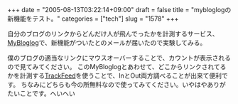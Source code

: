 +++
date = "2005-08-13T03:22:14+09:00"
draft = false
title = "mybloglogの新機能をテスト。"
categories = ["tech"]
slug = "1578"
+++

自分のブログのリンクからどんだけ人が飛んでったかを計測するサービス、<a href="http://mybloglog.com" target="_blank">MyBloglog</a>で、新機能がついたとのメールが届いたので実験してみる。

<!--more-->
僕のブログの適当なリンクにマウスオーバーすることで、カウントが表示されるので見てみてください。
このMyBloglogとあわせて、どこからリンクされてるかを計測する<a href="http://trackfeed.com/" target="_blank">TrackFeed</a>を使うことで、InとOut両方調べることが出来て便利です。
ちなみにどちらも今の所無料なので使ってみてください。いやはやありがたいことです。へいへい

